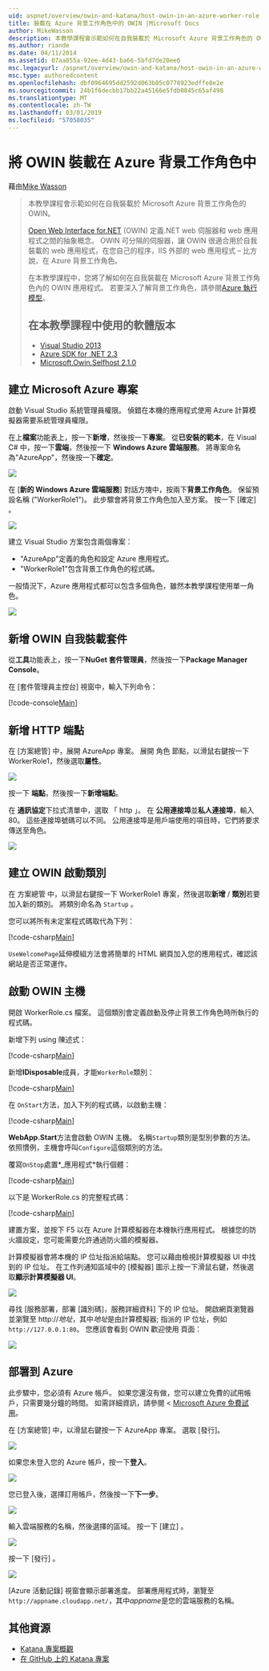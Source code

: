 ```yaml
---
uid: aspnet/overview/owin-and-katana/host-owin-in-an-azure-worker-role
title: 裝載在 Azure 背景工作角色中的 OWIN |Microsoft Docs
author: MikeWasson
description: 本教學課程會示範如何在自我裝載於 Microsoft Azure 背景工作角色的 OWIN。 Open Web Interface for.NET (OWIN) 所定義的.NET web 伺服器之間的抽象概念...
ms.author: riande
ms.date: 04/11/2014
ms.assetid: 07aa855a-92ee-4d43-ba66-5bfd7de20ee6
msc.legacyurl: /aspnet/overview/owin-and-katana/host-owin-in-an-azure-worker-role
msc.type: authoredcontent
ms.openlocfilehash: dbf0964695dd2592d063b05c0778923edffe8e2e
ms.sourcegitcommit: 24b1f6decbb17bb22a45166e5fdb0845c65af498
ms.translationtype: MT
ms.contentlocale: zh-TW
ms.lasthandoff: 03/01/2019
ms.locfileid: "57058035"
---
```

<a name="host-owin-in-an-azure-worker-role"></a>將 OWIN 裝載在 Azure 背景工作角色中
====================
藉由[Mike Wasson](https://github.com/MikeWasson)

> 本教學課程會示範如何在自我裝載於 Microsoft Azure 背景工作角色的 OWIN。
>
> [Open Web Interface for.NET](http://owin.org/) (OWIN) 定義.NET web 伺服器和 web 應用程式之間的抽象概念。 OWIN 可分隔的伺服器，讓 OWIN 很適合用於自我裝載的 web 應用程式，在您自己的程序，IIS 外部的 web 應用程式 – 比方說，在 Azure 背景工作角色。
>
> 在本教學課程中，您將了解如何在自我裝載在 Microsoft Azure 背景工作角色內的 OWIN 應用程式。 若要深入了解背景工作角色，請參閱[Azure 執行模型](https://azure.microsoft.com/documentation/articles/fundamentals-application-models/#CloudServices)。
>
> ## <a name="software-versions-used-in-the-tutorial"></a>在本教學課程中使用的軟體版本
>
>
> - [Visual Studio 2013](https://my.visualstudio.com/Downloads?q=visual%20studio%202013)
> - [Azure SDK for .NET 2.3](https://azure.microsoft.com/downloads/)
> - [Microsoft.Owin.Selfhost 2.1.0](http://www.nuget.org/packages/Microsoft.Owin.SelfHost/2.1.0)


## <a name="create-a-microsoft-azure-project"></a>建立 Microsoft Azure 專案

啟動 Visual Studio 系統管理員權限。 偵錯在本機的應用程式使用 Azure 計算模擬器需要系統管理員權限。

在上**檔案**功能表上，按一下**新增**，然後按一下**專案**。 從**已安裝的範本**，在 Visual C# 中，按一下**雲端**，然後按一下  **Windows Azure 雲端服務**。 將專案命名為"AzureApp"，然後按一下**確定**。

[![](host-owin-in-an-azure-worker-role/_static/image2.png)](host-owin-in-an-azure-worker-role/_static/image1.png)

在 [**新的 Windows Azure 雲端服務**] 對話方塊中，按兩下**背景工作角色**。 保留預設名稱 ("WorkerRole1")。 此步驟會將背景工作角色加入至方案。 按一下 [確定] 。

[![](host-owin-in-an-azure-worker-role/_static/image4.png)](host-owin-in-an-azure-worker-role/_static/image3.png)

建立 Visual Studio 方案包含兩個專案：

- &quot;AzureApp&quot;定義的角色和設定 Azure 應用程式。
- &quot;WorkerRole1&quot;包含背景工作角色的程式碼。

一般情況下，Azure 應用程式都可以包含多個角色，雖然本教學課程使用單一角色。

![](host-owin-in-an-azure-worker-role/_static/image5.png)

## <a name="add-the-owin-self-host-packages"></a>新增 OWIN 自我裝載套件

從**工具**功能表上，按一下**NuGet 套件管理員**，然後按一下**Package Manager Console**。

在 [套件管理員主控台] 視窗中，輸入下列命令：

[!code-console[Main](host-owin-in-an-azure-worker-role/samples/sample1.cmd)]

## <a name="add-an-http-endpoint"></a>新增 HTTP 端點

在 [方案總管] 中，展開 AzureApp 專案。 展開 角色 節點，以滑鼠右鍵按一下 WorkerRole1，然後選取**屬性**。

![](host-owin-in-an-azure-worker-role/_static/image6.png)

按一下 **端點**，然後按一下**新增端點**。

在 **通訊協定**下拉式清單中，選取 「 http 」。 在 **公用連接埠**並**私人連接埠**，輸入 80。 這些連接埠號碼可以不同。 公用連接埠是用戶端使用的項目時，它們將要求傳送至角色。

[![](host-owin-in-an-azure-worker-role/_static/image8.png)](host-owin-in-an-azure-worker-role/_static/image7.png)

## <a name="create-the-owin-startup-class"></a>建立 OWIN 啟動類別

在 方案總管 中，以滑鼠右鍵按一下 WorkerRole1 專案，然後選取**新增** / **類別**若要加入新的類別。 將類別命名為 `Startup` 。

您可以將所有未定案程式碼取代為下列：

[!code-csharp[Main](host-owin-in-an-azure-worker-role/samples/sample2.cs)]

`UseWelcomePage`延伸模組方法會將簡單的 HTML 網頁加入您的應用程式，確認該網站是否正常運作。

## <a name="start-the-owin-host"></a>啟動 OWIN 主機

開啟 WorkerRole.cs 檔案。 這個類別會定義啟動及停止背景工作角色時所執行的程式碼。

新增下列 using 陳述式：

[!code-csharp[Main](host-owin-in-an-azure-worker-role/samples/sample3.cs)]

新增**IDisposable**成員，才能`WorkerRole`類別：

[!code-csharp[Main](host-owin-in-an-azure-worker-role/samples/sample4.cs)]

在 `OnStart`方法，加入下列的程式碼，以啟動主機：

[!code-csharp[Main](host-owin-in-an-azure-worker-role/samples/sample5.cs?highlight=5)]

**WebApp.Start**方法會啟動 OWIN 主機。 名稱`Startup`類別是型別參數的方法。 依照慣例，主機會呼叫`Configure`這個類別的方法。

覆寫`OnStop`處置*\_應用程式*執行個體：

[!code-csharp[Main](host-owin-in-an-azure-worker-role/samples/sample6.cs)]

以下是 WorkerRole.cs 的完整程式碼：

[!code-csharp[Main](host-owin-in-an-azure-worker-role/samples/sample7.cs)]

建置方案，並按下 F5 以在 Azure 計算模擬器在本機執行應用程式。 根據您的防火牆設定，您可能需要允許通過防火牆的模擬器。

計算模擬器會將本機的 IP 位址指派給端點。 您可以藉由檢視計算模擬器 UI 中找到的 IP 位址。 在工作列通知區域中的 [模擬器] 圖示上按一下滑鼠右鍵，然後選取**顯示計算模擬器 UI**。

[![](host-owin-in-an-azure-worker-role/_static/image10.png)](host-owin-in-an-azure-worker-role/_static/image9.png)

尋找 [服務部署，部署 [識別碼]，服務詳細資料] 下的 IP 位址。 開啟網頁瀏覽器並瀏覽至 http://<em>地址</em>，其中<em>地址</em>是由計算模擬器; 指派的 IP 位址，例如`http://127.0.0.1:80`。 您應該會看到 OWIN 歡迎使用 頁面：

![](host-owin-in-an-azure-worker-role/_static/image11.png)

## <a name="deploy-to-azure"></a>部署到 Azure

此步驟中，您必須有 Azure 帳戶。 如果您還沒有做，您可以建立免費的試用帳戶，只需要幾分鐘的時間。 如需詳細資訊，請參閱 < [Microsoft Azure 免費試用](https://azure.microsoft.com/pricing/free-trial/?WT.mc_id=A261C142F)。

在 [方案總管] 中，以滑鼠右鍵按一下 AzureApp 專案。 選取 [發行]。

![](host-owin-in-an-azure-worker-role/_static/image12.png)

如果您未登入您的 Azure 帳戶，按一下**登入**。

[![](host-owin-in-an-azure-worker-role/_static/image14.png)](host-owin-in-an-azure-worker-role/_static/image13.png)

您已登入後，選擇訂用帳戶，然後按一下**下一步**。

[![](host-owin-in-an-azure-worker-role/_static/image16.png)](host-owin-in-an-azure-worker-role/_static/image15.png)

輸入雲端服務的名稱，然後選擇的區域。 按一下 [建立] 。

![](host-owin-in-an-azure-worker-role/_static/image17.png)

按一下 [發行] 。

[![](host-owin-in-an-azure-worker-role/_static/image19.png)](host-owin-in-an-azure-worker-role/_static/image18.png)

[Azure 活動記錄] 視窗會顯示部署進度。 部署應用程式時，瀏覽至`http://appname.cloudapp.net/`，其中*appname*是您的雲端服務的名稱。

## <a name="additional-resources"></a>其他資源

- [Katana 專案概觀](an-overview-of-project-katana.md)
- [在 GitHub 上的 Katana 專案](https://github.com/aspnet/AspNetKatana/)
